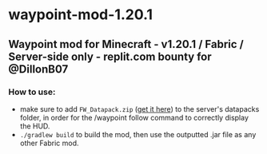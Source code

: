 # waypoint-mod-1.20.1
## Waypoint mod for Minecraft - v1.20.1 / Fabric / Server-side only - replit.com bounty for @DillonB07

### How to use:
- make sure to add `FW_Datapack.zip` ([get it here](https://github.com/AwMan3703/waypoint-mod-1.20.1/blob/1ff7db74d322855f6e701c489e62244c71542272/src_DATAPACK/)) to the server's datapacks folder, in order for the /waypoint follow command to correctly display the HUD.
- `./gradlew build` to build the mod, then use the outputted .jar file as any other Fabric mod.
